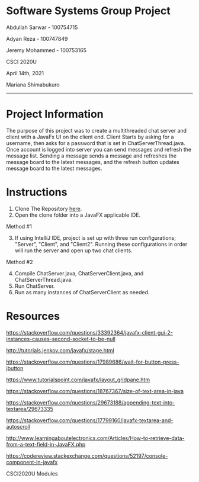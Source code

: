 # **Software Systems Group Project**
Abdullah Sarwar - 100754715

Adyan Reza - 100747849

Jeremy Mohammed - 100753165

CSCI 2020U

April 14th, 2021

Mariana Shimabukuro

---

**Project Information**
=====================

The purpose of this project was to create a multithreaded chat server and client with a JavaFx UI on the client end. Client Starts by asking for a username, then asks for a password that is set in ChatServerThread.java. Once account is logged into server you can send messages and refresh the message list. Sending a message sends a message and refreshes the message board to the latest messages, and the refresh button updates message board to the latest messages.


**Instructions**
=====================

1. Clone The Repository [here](https://github.com/Abdullahsrwr/groupProject_CSCI2020U).
2. Open the clone folder into a JavaFX applicable IDE.

Method #1

3. If using IntelliJ IDE, project is set up with three run configurations; "Server", "Client", and "Client2". Running these configurations in order will run the server and open up two chat clients.

Method #2

4. Compile ChatServer.java, ChatServerClient.java, and ChatServerThread.java.
5. Run ChatServer.
6. Run as many instances of ChatServerClient as needed.



**Resources**
=====================

https://stackoverflow.com/questions/33392364/javafx-client-gui-2-instances-causes-second-socket-to-be-null

http://tutorials.jenkov.com/javafx/stage.html

https://stackoverflow.com/questions/17989686/wait-for-button-press-jbutton

https://www.tutorialspoint.com/javafx/layout_gridpane.htm

https://stackoverflow.com/questions/18767367/size-of-text-area-in-java

https://stackoverflow.com/questions/29673188/appending-text-into-textarea/29673335

https://stackoverflow.com/questions/17799160/javafx-textarea-and-autoscroll

http://www.learningaboutelectronics.com/Articles/How-to-retrieve-data-from-a-text-field-in-JavaFX.php

https://codereview.stackexchange.com/questions/52197/console-component-in-javafx

CSCI2020U Modules


